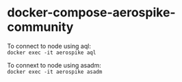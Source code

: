 # docker-compose-aerospike-community

To connect to node using aql:
<BR>```docker exec -it aerospike aql```

To connext to node using asadm:
<BR>```docker exec -it aerospike asadm```
